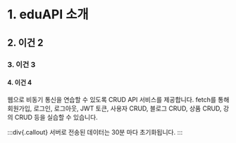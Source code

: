 # 1. eduAPI 소개

## 2. 이건 2

### 3. 이건 3

#### 4. 이건 4

웹으로 비동기 통신을 연습할 수 있도록 CRUD API 서비스를 제공합니다. fetch를 통해 회원가입, 로그인, 로그아웃, JWT 토큰, 사용자 CRUD, 블로그 CRUD, 상품 CRUD, 강의 CRUD 등을 실습할 수 있습니다.

:::div{.callout}
서버로 전송된 데이터는 30분 마다 초기화됩니다.
:::
